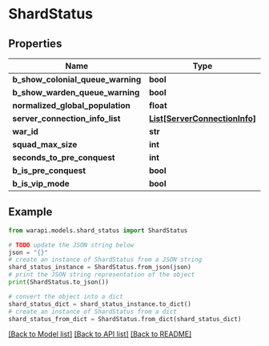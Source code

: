 # ShardStatus


## Properties

Name | Type | Description | Notes
------------ | ------------- | ------------- | -------------
**b_show_colonial_queue_warning** | **bool** |  | [optional] 
**b_show_warden_queue_warning** | **bool** |  | [optional] 
**normalized_global_population** | **float** |  | [optional] 
**server_connection_info_list** | [**List[ServerConnectionInfo]**](ServerConnectionInfo.md) |  | [optional] 
**war_id** | **str** |  | [optional] 
**squad_max_size** | **int** |  | [optional] 
**seconds_to_pre_conquest** | **int** |  | [optional] 
**b_is_pre_conquest** | **bool** |  | [optional] 
**b_is_vip_mode** | **bool** |  | [optional] 

## Example

```python
from warapi.models.shard_status import ShardStatus

# TODO update the JSON string below
json = "{}"
# create an instance of ShardStatus from a JSON string
shard_status_instance = ShardStatus.from_json(json)
# print the JSON string representation of the object
print(ShardStatus.to_json())

# convert the object into a dict
shard_status_dict = shard_status_instance.to_dict()
# create an instance of ShardStatus from a dict
shard_status_from_dict = ShardStatus.from_dict(shard_status_dict)
```
[[Back to Model list]](../README.md#documentation-for-models) [[Back to API list]](../README.md#documentation-for-api-endpoints) [[Back to README]](../README.md)


